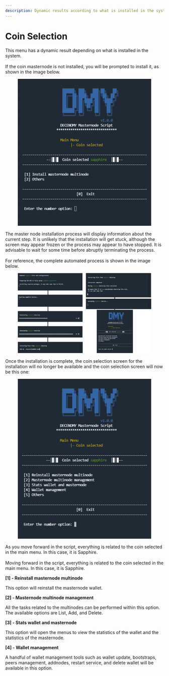 ```yaml
---
description: Dynamic results according to what is installed in the system.
---
```


# Coin Selection

This menu has a dynamic result depending on what is installed in the system.\
\
If the coin masternode is not installed, you will be prompted to install it, as shown in the image below.

<figure><img src="../../../.gitbook/assets/Script_2_0_coin_selection.PNG" alt=""><figcaption></figcaption></figure>

The master node installation process will display information about the current step. It is unlikely that the installation will get stuck, although the screen may appear frozen or the process may appear to have stopped. It is advisable to wait for some time before abruptly terminating the process. \
\
For reference, the complete automated process is shown in the image below.

<figure><img src="../../../.gitbook/assets/Script_2_1_wallet_installation.png" alt=""><figcaption></figcaption></figure>

Once the installation is complete, the coin selection screen for the installation will no longer be available and the coin selection screen will now be this one:

<figure><img src="../../../.gitbook/assets/Script_2_2_coin_selection.PNG" alt=""><figcaption></figcaption></figure>

As you move forward in the script, everything is related to the coin selected in the main menu. In this case, it is Sapphire.\
\
Moving forward in the script, everything is related to the coin selected in the main menu. In this case, it is Sapphire.



**\[1] - Reinstall masternode multinode**

This option will reinstall the masternode wallet.



**\[2] - Masternode multinode management**

All the tasks related to the multinodes can be performed within this option. The available options are List, Add, and Delete.



**\[3] - Stats wallet and masternode**

This option will open the menus to view the statistics of the wallet and the statistics of the masternode.



**\[4] - Wallet management**

A handful of wallet management tools such as wallet update, bootstraps, peers management, addnodes, restart service, and delete wallet will be available in this option.
